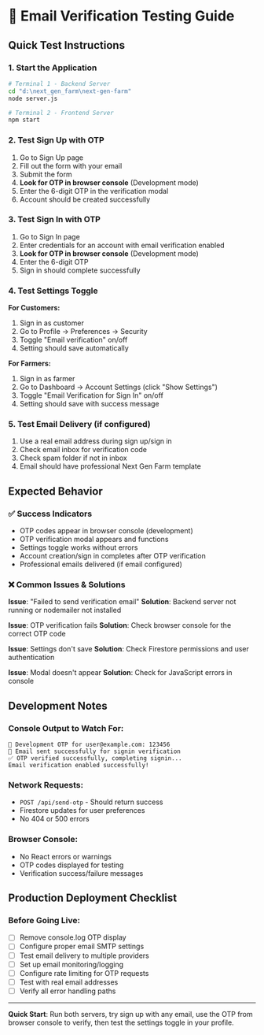 # 🧪 Email Verification Testing Guide

## Quick Test Instructions

### 1. Start the Application
```bash
# Terminal 1 - Backend Server
cd "d:\next_gen_farm\next-gen-farm"
node server.js

# Terminal 2 - Frontend Server  
npm start
```

### 2. Test Sign Up with OTP
1. Go to Sign Up page
2. Fill out the form with your email
3. Submit the form
4. **Look for OTP in browser console** (Development mode)
5. Enter the 6-digit OTP in the verification modal
6. Account should be created successfully

### 3. Test Sign In with OTP
1. Go to Sign In page
2. Enter credentials for an account with email verification enabled
3. **Look for OTP in browser console** (Development mode)
4. Enter the 6-digit OTP
5. Sign in should complete successfully

### 4. Test Settings Toggle
**For Customers:**
1. Sign in as customer
2. Go to Profile → Preferences → Security
3. Toggle "Email verification" on/off
4. Setting should save automatically

**For Farmers:**
1. Sign in as farmer
2. Go to Dashboard → Account Settings (click "Show Settings")
3. Toggle "Email Verification for Sign In" on/off
4. Setting should save with success message

### 5. Test Email Delivery (if configured)
1. Use a real email address during sign up/sign in
2. Check email inbox for verification code
3. Check spam folder if not in inbox
4. Email should have professional Next Gen Farm template

## Expected Behavior

### ✅ Success Indicators
- OTP codes appear in browser console (development)
- OTP verification modal appears and functions
- Settings toggle works without errors
- Account creation/sign in completes after OTP verification
- Professional emails delivered (if email configured)

### ❌ Common Issues & Solutions

**Issue**: "Failed to send verification email"
**Solution**: Backend server not running or nodemailer not installed

**Issue**: OTP verification fails
**Solution**: Check browser console for the correct OTP code

**Issue**: Settings don't save
**Solution**: Check Firestore permissions and user authentication

**Issue**: Modal doesn't appear
**Solution**: Check for JavaScript errors in console

## Development Notes

### Console Output to Watch For:
```
🔐 Development OTP for user@example.com: 123456
📧 Email sent successfully for signin verification
✅ OTP verified successfully, completing signin...
Email verification enabled successfully!
```

### Network Requests:
- `POST /api/send-otp` - Should return success
- Firestore updates for user preferences
- No 404 or 500 errors

### Browser Console:
- No React errors or warnings
- OTP codes displayed for testing
- Verification success/failure messages

## Production Deployment Checklist

### Before Going Live:
- [ ] Remove console.log OTP display
- [ ] Configure proper email SMTP settings
- [ ] Test email delivery to multiple providers
- [ ] Set up email monitoring/logging
- [ ] Configure rate limiting for OTP requests
- [ ] Test with real email addresses
- [ ] Verify all error handling paths

---

**Quick Start**: Run both servers, try sign up with any email, use the OTP from browser console to verify, then test the settings toggle in your profile.
